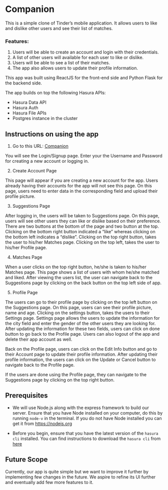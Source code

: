 # Companion

This is a simple clone of Tinder’s mobile application. It allows users to like and dislike other users and see their list of matches.

### Features:

1. Users will be able to create an account and login with their credentials.
2. A list of other users will available for each user to like or dislike.
3. Users will be able to see a list of their matches.
4. The app also allows users to update their profile information.

This app was built using ReactJS for the front-end side and Python Flask for the backend side.

The app builds on top the following Hasura APIs:
* Hasura Data API
* Hasura Auth
* Hasura File APIs
* Postgres instance in the cluster

 
## Instructions on using the app
1. Go to this URL:
[Companion](https://ui.gamey34.hasura-app.io/)

You will see the Login/Signup page. Enter your the Username and Password for creating a new account or logging in.


2. Create Account Page

This page will appear if you are creating a new account for the app. Users already having their accounts for the app will not see this page. On this page, users need to enter data in the corresponding field and upload their profile picture.



3. Suggestions Page

After logging in, the users will be taken to Suggestions page. On this page, users will see other users they can like or dislike based on their preference. There are two buttons at the bottom of the page and two button at the top. Clicking on the bottom right button indicated a “like” whereas clicking on the bottom left indicates a “dislike”. Clicking on the top right button, takes the user to his/her Matches page. Clicking on the top left, takes the user to his/her Profile page.



4. Matches Page

When a user clicks on the top right button, he/she is taken to his/her Matches page. This page shows a list of users with whom he/she matched and liked. After viewing the users list, the user can navigate back to the Suggestions page by clicking on the back button on the top left side of app.



5. Profile Page

The users can go to their profile page by clicking on the top left button on the Suggestions page.
On this page, users can see their profile picture, name and age. Clicking on the settings button, takes the users to their Settings page. Settings page allows the users to update the information for the city field and enter the gender of the other users they are looking for. After updating the information for these two fields, users can click on done button to go back to the Profile page. Users can also logout of the app and delete their app account as well.



  Back on the Profile page, users can click on the Edit Info button and go to their Account page to update their profile information. After updating their profile information, the users can click on the Update or Cancel button to navigate back to the Profile page.


If the users are done using the Profile page, they can navigate to the Suggestions page by clicking on the top right button.


## Prerequisites
* We will use Node.js along with the express framework to build our server. Ensure that you have Node installed on your computer, do this by running `node-v` in the terminal. If you do not have Node installed you can get it from https://nodejs.org

* Before you begin, ensure that you have the latest version of the `hasura cli` installed. You can find instructions to download the `hasura cli` from [here](https://docs.hasura.io/0.15/manual/install-hasura-cli.html)


## Future Scope
Currently, our app is quite simple but we want to improve it further by implementing few changes in the future. We aspire to refine its UI further and eventually add few more features to it.

